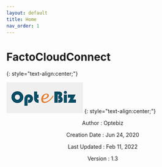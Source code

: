 ```yaml
---
layout: default
title: Home
nav_order: 1
---
```

# **FactoCloudConnect**
{: style="text-align:center;"}

![](./assets/images/optebiz-logo.png)
{: style="text-align:center;"} 

<center>
  <p>Author : Optebiz</p>
  <p>Creation Date : Jun 24, 2020</p>
  <p>Last Updated : Feb 11, 2022</p>
  <p>Version : 1.3</p>
</center>

